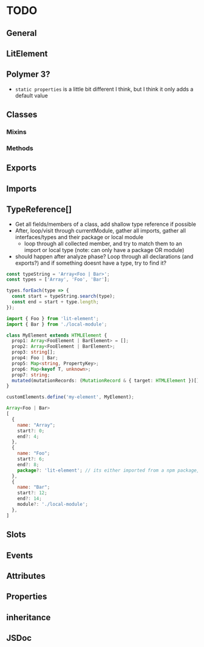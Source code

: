 # TODO

## General

## LitElement

## Polymer 3?

- `static properties` is a little bit different I think, but I think it only adds a default value

## Classes

### Mixins

### Methods

## Exports

## Imports

## TypeReference[]

- Get all fields/members of a class, add shallow type reference if possible
- After, loop/visit through currentModule, gather all imports, gather all interfaces/types and their package or local module
  - loop through all collected member, and try to match them to an import or local type (note: can only have a package OR module)
- should happen after analyze phase? Loop through all declarations (and exports?) and if something doesnt have a type, try to find it?

```js
const typeString = 'Array<Foo | Bar>';
const types = ['Array', 'Foo', 'Bar'];

types.forEach(type => {
  const start = typeString.search(type);
  const end = start + type.length;
});
```

```ts
import { Foo } from 'lit-element';
import { Bar } from './local-module';

class MyElement extends HTMLElement {
  prop1: Array<FooElement | BarElement> = [];
  prop2: Array<FooElement | BarElement>;
  prop3: string[];
  prop4: Foo | Bar;
  prop5: Map<string, PropertyKey>;
  prop6: Map<keyof T, unknown>;
  prop7: string;
  mutated(mutationRecords: (MutationRecord & { target: HTMLElement })[]): void;
}

customElements.define('my-element', MyElement);
```

```js
Array<Foo | Bar>
[
  {
    name: "Array";
    start?: 0;
    end?: 4;
  },
  {
    name: "Foo";
    start?: 6;
    end?: 8;
    package?: 'lit-element'; // its either imported from a npm package, or a local module
  },
  {
    name: "Bar";
    start?: 12;
    end?: 14;
    module?: './local-module';
  },
]
```

## Slots

## Events

## Attributes

## Properties

## inheritance

## JSDoc
